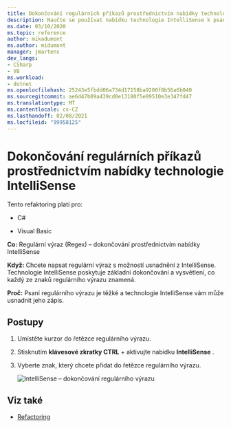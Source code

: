 ```yaml
---
title: Dokončování regulárních příkazů prostřednictvím nabídky technologie IntelliSense
description: Naučte se používat nabídku technologie IntelliSense k psaní regulárního výrazu pomocí technologie IntelliSense.
ms.date: 03/10/2020
ms.topic: reference
author: mikadumont
ms.author: midumont
manager: jmartens
dev_langs:
- CSharp
- VB
ms.workload:
- dotnet
ms.openlocfilehash: 25243e5fbdd06a734d17158ba9200f8b56a6b040
ms.sourcegitcommit: ae6d47b09a439cd0e13180f5e89510e3e347fd47
ms.translationtype: MT
ms.contentlocale: cs-CZ
ms.lasthandoff: 02/08/2021
ms.locfileid: "99958125"
---
```

# <a name="regex-completion-through-intellisense-menu"></a>Dokončování regulárních příkazů prostřednictvím nabídky technologie IntelliSense

Tento refaktoring platí pro:

- C#

- Visual Basic

**Co:** Regulární výraz (Regex) – dokončování prostřednictvím nabídky IntelliSense

**Když:** Chcete napsat regulární výraz s možností usnadnění z IntelliSense. Technologie IntelliSense poskytuje základní dokončování a vysvětlení, co každý ze znaků regulárního výrazu znamená. 

**Proč:** Psaní regulárního výrazu je těžké a technologie IntelliSense vám může usnadnit jeho zápis.

## <a name="how-to"></a>Postupy

1. Umístěte kurzor do řetězce regulárního výrazu.
2. Stisknutím **klávesové zkratky CTRL** +  aktivujte nabídku **IntelliSense** .
3. Vyberte znak, který chcete přidat do řetězce regulárního výrazu.

   ![IntelliSense – dokončování regulárního výrazu](../media/regex-completion-intellisense.png)

## <a name="see-also"></a>Viz také

- [Refactoring](../refactoring-in-visual-studio.md)
